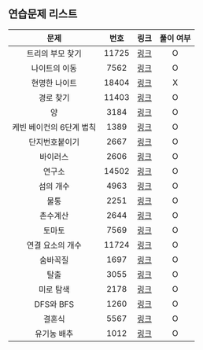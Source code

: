 ## 연습문제 리스트
|문제|번호|링크|풀이 여부|
|:---:|:---:|:---:|:---:|
|트리의 부모 찾기|11725|[링크](http://boj.kr/11725)|O|
|나이트의 이동|7562|[링크](http://boj.kr/7562)|O|
|현명한 나이트|18404|[링크](http://boj.kr/18404)|X|
|경로 찾기|11403|[링크](http://boj.kr/11403)|O|
|양|3184|[링크](http://boj.kr/3184)|O|
|케빈 베이컨의 6단계 법칙|1389|[링크](http://boj.kr/1389)|O|
|단지번호붙이기|2667|[링크](http://boj.kr/2667)|O|
|바이러스|2606|[링크](http://boj.kr/2606)|O|
|연구소|14502|[링크](http://boj.kr/14502)|O|
|섬의 개수|4963|[링크](http://boj.kr/4963)|O|
|물통|2251|[링크](http://boj.kr/2251)|O|
|촌수계산|2644|[링크](http://boj.kr/2644)|O|
|토마토|7569|[링크](http://boj.kr/7569)|O|
|연결 요소의 개수|11724|[링크](http://boj.kr/11724)|O|
|숨바꼭질|1697|[링크](http://boj.kr/1697)|O|
|탈출|3055|[링크](http://boj.kr/3055)|O|
|미로 탐색|2178|[링크](http://boj.kr/2178)|O|
|DFS와 BFS|1260|[링크](http://boj.kr/1260)|O|
|결혼식|5567|[링크](http://boj.kr/5567)|O|
|유기농 배추|1012|[링크](http://boj.kr/1012)|O|
